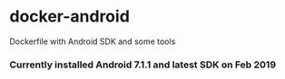 # docker-android
Dockerfile with Android SDK and some tools

### Currently installed Android 7.1.1 and latest SDK on Feb 2019

